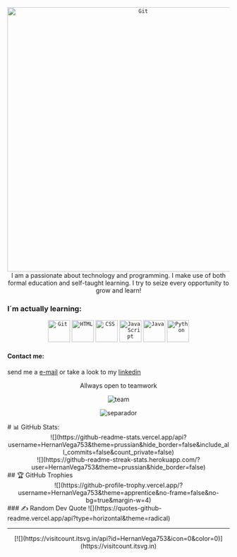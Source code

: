 <div align="center">
<code><img width="600px" src="https://github.com/HernanVega753/HernanVega753/assets/135767976/99a0847a-529b-40b4-ba25-ea9c8219795f" alt="Git" title="Git"/></code>
</div>
<div>
	
</div>

<div align="center">I am a passionate about technology and programming. I make use of both formal education and self-taught learning. I try to seize every opportunity to grow and learn!</div>
<H3>I´m actually learning:</H3>	
<div class:images align="center">
	<code><img width="50" src="https://user-images.githubusercontent.com/25181517/192108372-f71d70ac-7ae6-4c0d-8395-51d8870c2ef0.png" alt="Git" title="Git"/></code>
	<code><img width="50" src="https://user-images.githubusercontent.com/25181517/192158954-f88b5814-d510-4564-b285-dff7d6400dad.png" alt="HTML" title="HTML"/></code>
	<code><img width="50" src="https://user-images.githubusercontent.com/25181517/183898674-75a4a1b1-f960-4ea9-abcb-637170a00a75.png" alt="CSS" title="CSS"/></code>
	<code><img width="50" src="https://user-images.githubusercontent.com/25181517/117447155-6a868a00-af3d-11eb-9cfe-245df15c9f3f.png" alt="JavaScript" title="JavaScript"/></code>
	<code><img width="50" src="https://user-images.githubusercontent.com/25181517/117201156-9a724800-adec-11eb-9a9d-3cd0f67da4bc.png" alt="Java" title="Java"/></code>
	<code><img width="50" src="https://user-images.githubusercontent.com/25181517/183423507-c056a6f9-1ba8-4312-a350-19bcbc5a8697.png" alt="Python" title="Python"/></code>
</div>

<H4>Contact me:</H4>
	
send me a [e-mail](hervega123@gmail.com) or take a look to my [linkedin](www.linkedin.com/in/hernán-pablo-vega-aa2304278)

<p align="center">Allways open to teamwork</p>
<p align="center">
	<img  src="https://github.com/HernanVega753/HernanVega753/assets/135767976/bec74268-9e3d-44d4-aac5-668825fa8563" alt="team" title="team"/>
</p>
<p align="center">
	<img  src="https://github.com/HernanVega753/HernanVega753/assets/135767976/49ead6a5-8bef-461c-960c-bffe2384348e" alt="separador" title="separador"/>
</p>
# 📊 GitHub Stats:
<div align = center>
![](https://github-readme-stats.vercel.app/api?username=HernanVega753&theme=prussian&hide_border=false&include_all_commits=false&count_private=false)<br/>
![](https://github-readme-streak-stats.herokuapp.com/?user=HernanVega753&theme=prussian&hide_border=false)<br/>
</div>
## 🏆 GitHub Trophies
<div align = center>
![](https://github-profile-trophy.vercel.app/?username=HernanVega753&theme=apprentice&no-frame=false&no-bg=true&margin-w=4)
</div>
### ✍️ Random Dev Quote
![](https://quotes-github-readme.vercel.app/api?type=horizontal&theme=radical)

---
<div align = center>
[![](https://visitcount.itsvg.in/api?id=HernanVega753&icon=0&color=0)](https://visitcount.itsvg.in)
</div>
<!-- Proudly created with GPRM ( https://gprm.itsvg.in ) -->





<!--
**HernanVega753/HernanVega753** is a ✨ _special_ ✨ repository because its `README.md` (this file) appears on your GitHub profile.

Here are some ideas to get you started:

- 🔭 I’m currently working on my self
- 🌱 I’m currently learning Python, Java, JavaScript, MySQL, Html, CSS.
- 👯 I’m looking to collaborate on proyects 
- 🤔 I’m looking for help with ...
- 💬 Ask me about ...
- 📫 How to reach me: ...
- 😄 Pronouns: ...
- ⚡ Fun fact: ...
-->

